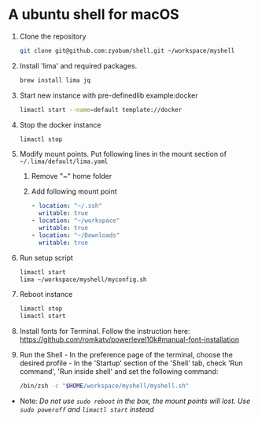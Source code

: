 # A ubuntu shell for macOS

1. Clone the repository
   ```sh
   git clone git@github.com:zyobum/shell.git ~/workspace/myshell
   ```
1. Install 'lima' and required packages.
   ```sh
   brew install lima jq
   ```
1. Start new instance with pre-definedlib example:docker
   ```sh
   limactl start --name=default template://docker
   ```
1. Stop the docker instance
   ```sh
   limactl stop
   ```
1. Modify mount points. Put following lines in the mount section of `~/.lima/default/lima.yaml`

   1. Remove "~" home folder

   1. Add following mount point
      ```yaml
      - location: "~/.ssh"
        writable: true
      - location: "~/workspace"
        writable: true
      - location: "~/Downloads"
        writable: true
      ```
1. Run setup script
   ```sh
   limactl start
   lima ~/workspace/myshell/myconfig.sh
   ```

1. Reboot instance
   ```sh
   limactl stop
   limactl start
   ```
1. Install fonts for Terminal. Follow the instruction here: <https://github.com/romkatv/powerlevel10k#manual-font-installation>

1. Run the Shell - In the preference page of the terminal, choose the desired profile - In the 'Startup' section of the 'Shell' tab, check 'Run command', 'Run inside shell' and set the following command:
   ```sh
   /bin/zsh -c "$HOME/workspace/myshell/myshell.sh"
   ```

+ Note: _Do not use `sudo reboot` in the box, the mount points will lost. Use `sudo poweroff` and `limactl start` instead_

